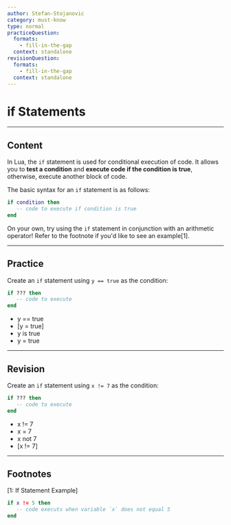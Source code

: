 ```yaml
---
author: Stefan-Stojanovic
category: must-know
type: normal
practiceQuestion:
  formats:
    - fill-in-the-gap
  context: standalone
revisionQuestion:
  formats:
    - fill-in-the-gap
  context: standalone
---
```


# if Statements

---
## Content

In Lua, the `if` statement is used for conditional execution of code. It allows you to **test a condition** and **execute code if the condition is true**, otherwise, execute another block of code.

The basic syntax for an `if` statement is as follows:
```lua
if condition then
   -- code to execute if condition is true
end
```
On your own, try using the `if` statement in conjunction with an arithmetic operator! Refer to the footnote if you'd like to see an example[1].

--- 

## Practice

Create an `if` statement using `y == true` as the condition:
```lua
if ??? then
   -- code to execute
end
```

- y == true
- [y = true]
- y is true
- y = true

---

## Revision

Create an `if` statement using `x != 7` as the condition:
```lua
if ??? then
   -- code to execute
end
```

- x != 7
- x = 7
- x not 7
- [x != 7]

---

## Footnotes

[1: If Statement Example]
```lua
if x != 5 then
   -- code executs when variable `x` does not equal 5
end
```
